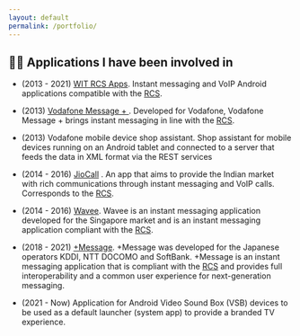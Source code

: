 ```yaml
---
layout: default
permalink: /portfolio/
---
```


## 👨‍💻 Applications I have been involved in

- (2013 - 2021) [WIT RCS Apps](https://www.wit-software.com/products/rcs-suite/). Instant messaging and VoIP Android applications compatible with the [RCS](https://www.gsma.com/futurenetworks/rcs/).

- (2013) [Vodafone Message + ](https://play.google.com/store/apps/details?id=com.vodafone.messaging). Developed for Vodafone, Vodafone Message + brings instant messaging in line with the [RCS](https://www.gsma.com/futurenetworks/rcs/).

- (2013) Vodafone mobile device shop assistant. Shop assistant for mobile devices running on an Android tablet and connected to a server that feeds the data in XML format via the REST services

- (2014 - 2016) [JioCall](https://play.google.com/store/apps/details?id=com.jio.join) . An app that aims to provide the Indian market with rich communications through instant messaging and VoIP calls. Corresponds to the [RCS](https://www.gsma.com/futurenetworks/rcs/).

- (2014 - 2016) [Wavee](https://play.google.com/store/apps/details?id=com.singtel.wavee.release). Wavee is an instant messaging application developed for the Singapore market and is an instant messaging application compliant with the [RCS](https://www.gsma.com/futurenetworks/rcs/).

- (2018 - 2021) [+Message](https://play.google.com/store/apps/details?id=jp.softbank.mb.plusmessage). +Message was developed for the Japanese operators KDDI, NTT DOCOMO and SoftBank. +Message is an instant messaging application that is compliant with the [RCS](https://www.gsma.com/futurenetworks/rcs/) and provides full interoperability and a common user experience for next-generation messaging.

- (2021 - Now) Application for Android Video Sound Box (VSB) devices to be used as a default launcher (system app) to provide a branded TV experience.